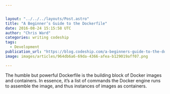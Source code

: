 ```yaml
---


layout: "../../../layouts/Post.astro"
title: "A Beginner’s Guide to the Dockerfile"
date: 2016-08-24 15:15:58 UTC
author: "Chris Ward"
categories: writing codeship
tags:
  - Development
publication_url: "https://blog.codeship.com/a-beginners-guide-to-the-dockerfile/"
image: images/articles/964db6a6-69da-4366-afea-b129019aff07.png

---
```

The humble but powerful Dockerfile is the building block of Docker images and containers. In essence, it’s a list of commands the Docker engine runs to assemble the image, and thus instances of images as containers.

